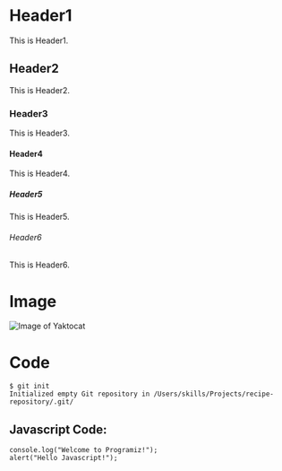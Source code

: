 # Header1
This is Header1.
## Header2
This is Header2.
### Header3
This is Header3.
#### Header4
This is Header4.
##### Header5
This is Header5.
###### Header6
This is Header6.

# Image
![Image of Yaktocat](https://octodex.github.com/images/yaktocat.png)

# Code
```
$ git init
Initialized empty Git repository in /Users/skills/Projects/recipe-repository/.git/
```
## Javascript Code:
```
console.log("Welcome to Programiz!");
alert("Hello Javascript!");
```
